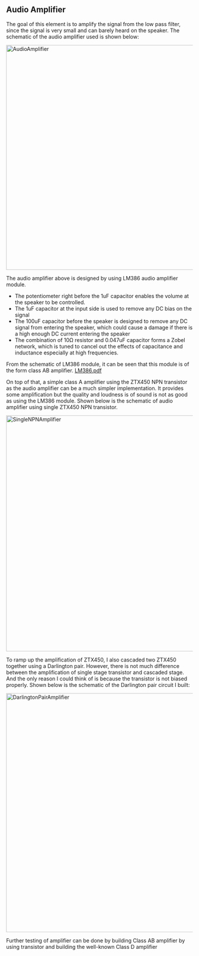 ## Audio Amplifier

The goal of this element is to amplify the signal from the low pass filter, since the signal is very small and can barely heard on the speaker.
The schematic of the audio amplifier used is shown below: 

<img width="607" alt="AudioAmplifier" src="https://user-images.githubusercontent.com/82151839/148703506-e11f9644-6f5d-4e52-a384-a88beaad1efc.png">

The audio amplifier above is designed by using LM386 audio amplifier module.
- The potentiometer right before the 1uF capacitor enables the volume at the speaker to be controlled.
- The 1uF capacitor at the input side is used to remove any DC bias on the signal
- The 100uF capacitor before the speaker is designed to remove any DC signal from entering the speaker, 
  which could cause a damage if there is a high enough DC current entering the speaker
- The combination of 10Ω resistor and 0.047uF capacitor forms a Zobel network, 
  which is tuned to cancel out the effects of capacitance and inductance especially at high frequencies.
  
From the schematic of LM386 module, it can be seen that this module is of the form class AB amplifier. [LM386.pdf](https://github.com/Rosa-sinensis/Audio-project/files/7832084/LM386.pdf)


On top of that, a simple class A amplifier using the ZTX450 NPN transistor as the audio amplifier can be a much simpler implementation. 
It provides some amplification but the quality and loudness is of sound is not as good as using the LM386 module.
Shown below is the schematic of audio amplifier using single ZTX450 NPN transistor.

<img width="637" alt="SingleNPNAmplifier" src="https://user-images.githubusercontent.com/82151839/148703674-a2131ca7-4c8c-4e94-8ab8-1aa2120221bd.png">

To ramp up the amplification of ZTX450, I also cascaded two ZTX450 together using a Darlington pair. 
However, there is not much difference between the amplification of single stage transistor and cascaded stage. 
And the only reason I could think of is because the transistor is not biased properly. 
Shown below is the schematic of the Darlington pair circuit I built:

<img width="645" alt="DarlingtonPairAmplifier" src="https://user-images.githubusercontent.com/82151839/148703517-43ab90d8-2f2d-494f-8018-ae75fbf367dc.png">

Further testing of amplifier can be done by building Class AB amplifier by using transistor and building the well-known Class D amplifier
